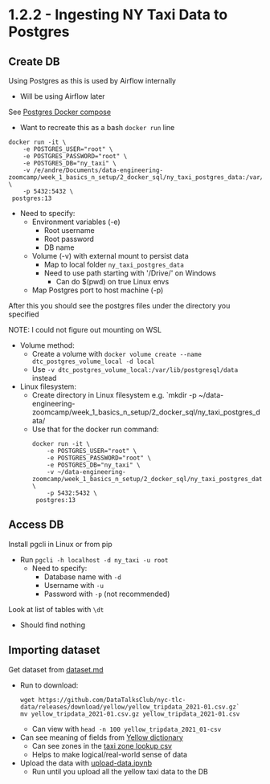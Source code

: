 # 1.2.2 - Ingesting NY Taxi Data to Postgres

## Create DB

Using Postgres as this is used by Airflow internally
- Will be using Airflow later

See [Postgres Docker compose](../2_docker_sql/docker-compose.yaml)
- Want to recreate this as a bash `docker run` line
```
docker run -it \
    -e POSTGRES_USER="root" \
    -e POSTGRES_PASSWORD="root" \
    -e POSTGRES_DB="ny_taxi" \
    -v /e/andre/Documents/data-engineering-zoomcamp/week_1_basics_n_setup/2_docker_sql/ny_taxi_postgres_data:/var/lib/postgresql/data \
    -p 5432:5432 \
 postgres:13
```
- Need to specify:
    - Environment variables (-e)
        - Root username
        - Root password 
        - DB name
    - Volume (-v) with external mount to persist data
        - Map to local folder `ny_taxi_postgres_data`
        - Need to use path starting with '/Drive/' on Windows
            - Can do $(pwd) on true Linux envs
    - Map Postgres port to host machine (-p)

After this you should see the postgres files under the directory you specified

NOTE: I could not figure out mounting on WSL
- Volume method:
    - Create a volume with `docker volume create --name dtc_postgres_volume_local -d local`
    - Use `-v dtc_postgres_volume_local:/var/lib/postgresql/data` instead
- Linux filesystem:
    - Create directory in Linux filesystem 
        e.g. `mkdir -p ~/data-engineering-zoomcamp/week_1_basics_n_setup/2_docker_sql/ny_taxi_postgres_data/
    - Use that for the docker run command:
        ```
        docker run -it \
            -e POSTGRES_USER="root" \
            -e POSTGRES_PASSWORD="root" \
            -e POSTGRES_DB="ny_taxi" \
            -v ~/data-engineering-zoomcamp/week_1_basics_n_setup/2_docker_sql/ny_taxi_postgres_data/:/var/lib/postgresql/data \
            -p 5432:5432 \
         postgres:13
        ```

## Access DB
Install pgcli in Linux or from pip
- Run `pgcli -h localhost -d ny_taxi -u root`
    - Need to specify:
        - Database name with `-d`
        - Username with `-u`
        - Password with `-p` (not recommended)

Look at list of tables with `\dt`
- Should find nothing

## Importing dataset

Get dataset from [dataset.md](../../dataset.md)
- Run to download:
    ```
    wget https://github.com/DataTalksClub/nyc-tlc-data/releases/download/yellow/yellow_tripdata_2021-01.csv.gz`
    mv yellow_tripdata_2021-01.csv.gz yellow_tripdata_2021-01.csv
    ```
    - Can view with `head -n 100 yellow_tripdata_2021_01-csv`
- Can see meaning of fields from [Yellow dictionary](https://www1.nyc.gov/assets/tlc/downloads/pdf/data_dictionary_trip_records_yellow.pdf)
    - Can see zones in the [taxi zone lookup csv](../2_docker_sql/taxi%2B_zone_lookup.csv)
    - Helps to make logical/real-world sense of data
- Upload the data with [upload-data.ipynb](../2_docker_sql/upload-data.ipynb)
    - Run until you upload all the yellow taxi data to the DB